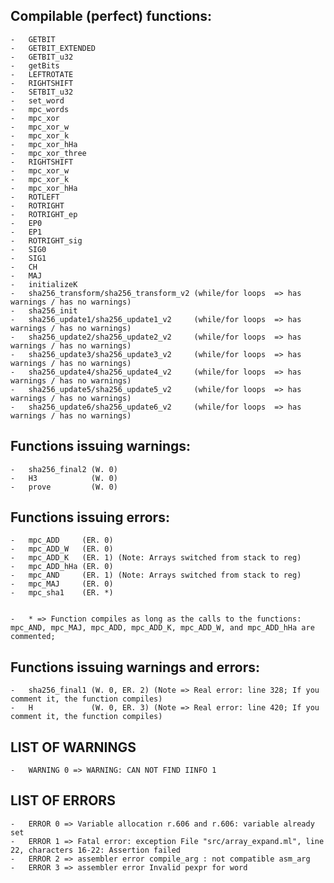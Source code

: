 ## Compilable (perfect) functions:

	-	GETBIT
	-	GETBIT_EXTENDED
	-	GETBIT_u32
	-	getBits
	-	LEFTROTATE
	-	RIGHTSHIFT
	-	SETBIT_u32
	-	set_word
	-	mpc_words
	-	mpc_xor
	-	mpc_xor_w
	-	mpc_xor_k
	-	mpc_xor_hHa
	-	mpc_xor_three
	-	RIGHTSHIFT
	-	mpc_xor_w
	-	mpc_xor_k
	-	mpc_xor_hHa
	-	ROTLEFT
	-	ROTRIGHT
	-	ROTRIGHT_ep
	-	EP0
	-	EP1
	-	ROTRIGHT_sig
	-	SIG0
	-	SIG1
	-	CH
	-	MAJ
	-	initializeK
	-	sha256_transform/sha256_transform_v2 (while/for loops  => has warnings / has no warnings)
	-	sha256_init
	-	sha256_update1/sha256_update1_v2     (while/for loops  => has warnings / has no warnings)
	-	sha256_update2/sha256_update2_v2     (while/for loops  => has warnings / has no warnings)
	-	sha256_update3/sha256_update3_v2     (while/for loops  => has warnings / has no warnings)
	-	sha256_update4/sha256_update4_v2     (while/for loops  => has warnings / has no warnings)
	-	sha256_update5/sha256_update5_v2     (while/for loops  => has warnings / has no warnings)
	-	sha256_update6/sha256_update6_v2     (while/for loops  => has warnings / has no warnings)



## Functions issuing warnings:

	-	sha256_final2 (W. 0)
	-	H3            (W. 0)
	-	prove         (W. 0)



## Functions issuing errors:

	-	mpc_ADD     (ER. 0)
	-	mpc_ADD_W   (ER. 0)
	-	mpc_ADD_K   (ER. 1) (Note: Arrays switched from stack to reg) 
	-	mpc_ADD_hHa (ER. 0)
	-	mpc_AND	    (ER. 1) (Note: Arrays switched from stack to reg) 
	-	mpc_MAJ     (ER. 0)
	-	mpc_sha1	(ER. *)


	-	* => Function compiles as long as the calls to the functions: mpc_AND, mpc_MAJ, mpc_ADD, mpc_ADD_K, mpc_ADD_W, and mpc_ADD_hHa are commented;

## Functions issuing warnings and errors:

	-	sha256_final1 (W. 0, ER. 2) (Note => Real error: line 328; If you comment it, the function compiles)
	-	H 			  (W. 0, ER. 3) (Note => Real error: line 420; If you comment it, the function compiles)






## LIST OF WARNINGS

	-	WARNING 0 => WARNING: CAN NOT FIND IINFO 1

## LIST OF ERRORS

	-	ERROR 0 => Variable allocation r.606 and r.606: variable already set
	-	ERROR 1 => Fatal error: exception File "src/array_expand.ml", line 22, characters 16-22: Assertion failed
	-	ERROR 2 => assembler error compile_arg : not compatible asm_arg
	-	ERROR 3 => assembler error Invalid pexpr for word
